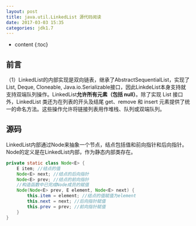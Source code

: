 ```yaml
---
layout: post
title: java.util.LinkedList 源代码阅读
date: 2017-03-03 15:35
categories: jdk1.7
---
```


* content
{:toc}
## 前言
（1）LinkedList的内部实现是双向链表，继承了AbstractSequentialList，实现了List, Deque, Cloneable, Java.io.Serializable接口，因此LinkdeList本身支持就支持双端队列操作。LinkedList**允许所有元素（包括 null）**。除了实现 List 接口外，LinkedList 类还为在列表的开头及结尾 get、remove 和 insert 元素提供了统一的命名方法。这些操作允许将链接列表用作堆栈、队列或双端队列。

## 源码
LinkedList内部通过Node来抽象一个节点，结点包括值和前向指针和后向指针。Node的定义是在LinkedList内部，作为静态内部类存在。
```java
private static class Node<E> {
    E item; //结点的值
    Node<E> next; //结点的后向指针
    Node<E> prev; //结点的前向指针
    //构造函数中已完成Node成员的赋值
    Node(Node<E> prev, E element, Node<E> next) {
        this.item = element; //结点的值赋值为element
        this.next = next; //后向指针赋值
        this.prev = prev; //前向指针赋值
    }
}
```